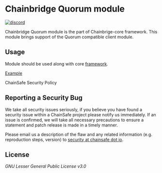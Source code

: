 # Chainbridge Quorum module
<a href="https://discord.gg/ykXsJKfhgq">
  <img alt="discord" src="https://img.shields.io/discord/593655374469660673?label=Discord&logo=discord&style=flat" />
</a>

Chainbridge Quorum module is the part of Chainbrige-core framework. This module brings support of the Quorum compatible client module.

## Usage
Module should be used along with core [framework](https://github.com/ChainSafe/chainbridge-core).

[Example](https://github.com/ChainSafe/chainbridge-core-example)

ChainSafe Security Policy

## Reporting a Security Bug

We take all security issues seriously, if you believe you have found a security issue within a ChainSafe
project please notify us immediately. If an issue is confirmed, we will take all necessary precautions
to ensure a statement and patch release is made in a timely manner.

Please email us a description of the flaw and any related information (e.g. reproduction steps, version) to
[security at chainsafe dot io](mailto:security@chainsafe.io).

## License

_GNU Lesser General Public License v3.0_